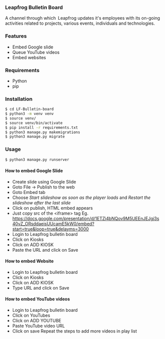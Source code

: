 ### Leapfrog Bulletin Board

A channel through which Leapfrog updates it's employees with its on-going activities related to projects, various events, individuals and technologies.


### Features

- Embed Google slide
- Queue YouTube videos
- Embed websites


### Requirements

- Python
- pip


### Installation

```bash
$ cd LF-Bulletin-board
$ python3 -m venv venv
$ source venv/
$ source venv/bin/activate
$ pip install -r requirements.txt
$ python3 manage.py makemigrations
$ python3 manage.py migrate
```


### Usage

```bash
$ python3 manage.py runserver
```


#### How to embed Google Slide

- Create slide using Google Slide
- Goto File -> Publish to the web
- Goto Embed tab
- Choose _Start slideshow as soon as the player loads_ and _Restart the slideshow after the last slide_
- Click on publish, HTML embed appears
- Just copy src of the &lt;iframe&gt; tag Eg. https://docs.google.com/presentation/d/1ETZi4bNQov9M5UEEnJEJgj3s40vZ_ORsddaeisUUcamE5kW0/embed?start=true&loop=true&delayms=3000
- Login to Leapfrog bulletin board
- Click on Kiosks
- Click on ADD KIOSK
- Paste the URL and click on Save


#### How to embed Website

- Login to Leapfrog bulletin board
- Click on Kiosks
- Click on ADD KIOSK
- Type URL and click on Save


#### How to embed YouTube videos

- Login to Leapfrog bulletin board
- Click on YouTubes
- Click on ADD YOUTUBE
- Paste YouTube video URL
- Click on save
Repeat the steps to add more videos in play list